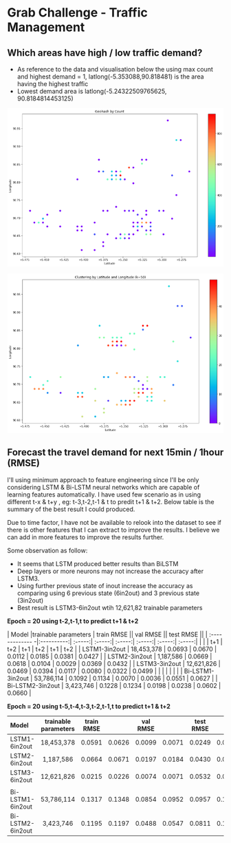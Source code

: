 # Grab Challenge - Traffic Management

## Which areas have high / low traffic demand?
- As reference to the data and visualisation below the using max count and highest demand = 1,  latlong(-5.353088,90.818481) is the area having the highest traffic
- Lowest demand area is latlong(-5.24322509765625, 90.8184814453125)

![High Demand Count Clustering](/diagram/geohash__High_demand_Count_clustering.png)

![High Demand COunt Clustering](/diagram/geohash_High_demand_clustering.png)

## Forecast the travel demand for next 15min / 1hour (RMSE)
I'll using minimum approach to feature engineering since I'll be only considering LSTM & Bi-LSTM neural networks which are capable of learning features automatically. I have used few scenario as in using different t-x & t+y , eg: t-3,t-2,t-1 & t to predit t+1 & t+2. Below table is the summary of the best result I could produced.

Due to time factor, I have not be available to relook into the dataset to see if there is other features that I can extract to improve the results. I believe we can add in more features to improve the results further. 

Some observation as follow:
 - It seems that LSTM produced better results than BiLSTM 
 - Deep layers or more neurons may not increase the accuracy after LSTM3.
 - Using further previous state of inout increase the accuracy as comparing using 6 previous state (6in2out) and 3 previous state (3in2out)
 - Best result is LSTM3-6in2out wtih 12,621,82 trainable parameters

**Epoch = 20 using t-2,t-1,t to predict t+1 & t+2**

| Model   |trainable parameters |   train RMSE   ||    val RMSE    ||    test RMSE   ||
| :-------------  -|:----------:| :-----:| :-----:| :-----:| :-----:| :-----:| :-----:|
|                  |            |   t+1  |   t+2  |   t+1  |   t+2  |   t+1  |   t+2  |
| LSTM1-3in2out    | 18,453,378 | 0.0693 | 0.0670 | 0.0112 | 0.0185 | 0.0381 | 0.0427 |
| LSTM2-3in2out    | 1,187,586  | 0.0669 | 0.0618 | 0.0104 | 0.0029 | 0.0369 | 0.0432 |
| LSTM3-3in2out    | 12,621,826 | 0.0469 | 0.0394 | 0.0117 | 0.0080 | 0.0322 | 0.0499 |
|                  |            |        |        |        |
| Bi-LSTM1-3in2out | 53,786,114 | 0.1092 | 0.1134 | 0.0070 | 0.0036 | 0.0551 | 0.0627 |
| Bi-LSTM2-3in2out | 3,423,746  | 0.1228 | 0.1234 | 0.0198 | 0.0238 | 0.0602 | 0.0660 |

**Epoch = 20 using t-5,t-4,t-3,t-2,t-1,t to predict t+1 & t+2**

| Model | trainable parameters  |   train RMSE   ||    val RMSE    ||    test RMSE   ||
| :----------------|:----------:| :-----:| :-----:| :-----:| :-----:| :-----:| :-----:|
| LSTM1-6in2out    | 18,453,378 | 0.0591 | 0.0626 | 0.0099 | 0.0071 | 0.0249 | 0.0440 |
| LSTM2-6in2out    | 1,187,586  | 0.0664 | 0.0671 | 0.0197 | 0.0184 | 0.0430 | 0.0468 |
| LSTM3-6in2out    | 12,621,826 | 0.0215 | 0.0226 | 0.0074 | 0.0071 | 0.0532 | 0.0099 |
|                  |            |        |        |        |        |        |        |
| Bi-LSTM1-6in2out | 53,786,114 | 0.1317 | 0.1348 | 0.0854 | 0.0952 | 0.0957 | 0.1188 |
| Bi-LSTM2-6in2out | 3,423,746  | 0.1195 | 0.1197 | 0.0488 | 0.0547 | 0.0811 | 0.1016 |

